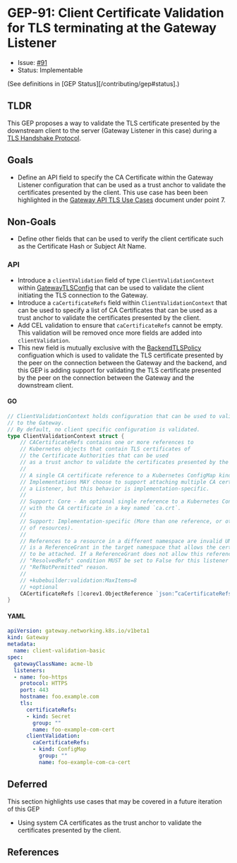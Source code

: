 # GEP-91: Client Certificate Validation for TLS terminating at the Gateway Listener

* Issue: [#91](https://github.com/kubernetes-sigs/gateway-api/issues/91)
* Status: Implementable 

(See definitions in [GEP Status][/contributing/gep#status].)

## TLDR

This GEP proposes a way to validate the TLS certificate presented by the downstream client to the server
(Gateway Listener in this case) during a [TLS Handshake Protocol][].

## Goals
- Define an API field to specify the CA Certificate within the Gateway Listener configuration that can be used as a trust anchor to validate the certificates presented by the client. This use case has been been highlighted in the [Gateway API TLS Use Cases][] document under point 7.

## Non-Goals
- Define other fields that can be used to verify the client certificate such as the Certificate Hash or Subject Alt Name. 

### API

* Introduce a `clientValidation` field of type `ClientValidationContext` within [GatewayTLSConfig][] that can be used to validate the client initiating the TLS connection
to the Gateway.
* Introduce a `caCertificateRefs` field within `ClientValidationContext` that can be used to specify a list of CA Certificates that
can be used as a trust anchor to validate the certificates presented by the client.
* Add CEL validation to ensure that `caCertificateRefs` cannot be empty. This validation will be removed once more fields are added
into `clientValidation`.
* This new field is mutually exclusive with the [BackendTLSPolicy][] configuation which is used to validate the TLS certificate presented by the peer on the connection between the Gateway and the backend, and this GEP is adding support for validating the TLS certificate presented by the peer on the connection between the Gateway and the downstream client.

#### GO

```go
// ClientValidationContext holds configuration that can be used to validate the client intiating the TLS connection
// to the Gateway.
// By default, no client specific configuration is validated.
type ClientValidationContext struct {
    // CACertificateRefs contains one or more references to
    // Kubernetes objects that contain TLS certificates of
    // the Certificate Authorities that can be used
    // as a trust anchor to validate the certificates presented by the client.
    //
    // A single CA certificate reference to a Kubernetes ConfigMap kind has "Core" support.
    // Implementations MAY choose to support attaching multiple CA certificates to
    // a Listener, but this behavior is implementation-specific.
    //
    // Support: Core - An optional single reference to a Kubernetes ConfigMap,
    // with the CA certificate in a key named `ca.crt`.
    //
    // Support: Implementation-specific (More than one reference, or other kinds
    // of resources).
    //
    // References to a resource in a different namespace are invalid UNLESS there
    // is a ReferenceGrant in the target namespace that allows the certificate
    // to be attached. If a ReferenceGrant does not allow this reference, the
    // "ResolvedRefs" condition MUST be set to False for this listener with the
    // "RefNotPermitted" reason.
    //
    // +kubebuilder:validation:MaxItems=8
    // +optional
    CACertificateRefs []corev1.ObjectReference `json:”caCertificateRefs,omitempty”`
}

```

#### YAML

```yaml
apiVersion: gateway.networking.k8s.io/v1beta1
kind: Gateway
metadata:
  name: client-validation-basic
spec:
  gatewayClassName: acme-lb
  listeners:
  - name: foo-https
    protocol: HTTPS
    port: 443
    hostname: foo.example.com
    tls:
      certificateRefs:
      - kind: Secret
        group: ""
        name: foo-example-com-cert
      clientValidation:
        caCertificateRefs:
        - kind: ConfigMap
          group: ""
          name: foo-example-com-ca-cert
```

## Deferred

This section highlights use cases that may be covered in a future iteration of this GEP

* Using system CA certificates as the trust anchor to validate the certificates presented by the client.

## References

[TLS Handshake Protocol]: https://www.rfc-editor.org/rfc/rfc5246#section-7.4
[Certificate Path Validation]: https://www.rfc-editor.org/rfc/rfc5280#section-6
[GatewayTLSConfig]: https://gateway-api.sigs.k8s.io/references/spec/#gateway.networking.k8s.io/v1.GatewayTLSConfig
[BackendTLSPolicy]: https://gateway-api.sigs.k8s.io/api-types/backendtlspolicy/
[Gateway API TLS Use Cases]: https://docs.google.com/document/d/17sctu2uMJtHmJTGtBi_awGB0YzoCLodtR6rUNmKMCs8/edit?pli=1#heading=h.cxuq8vo8pcxm
